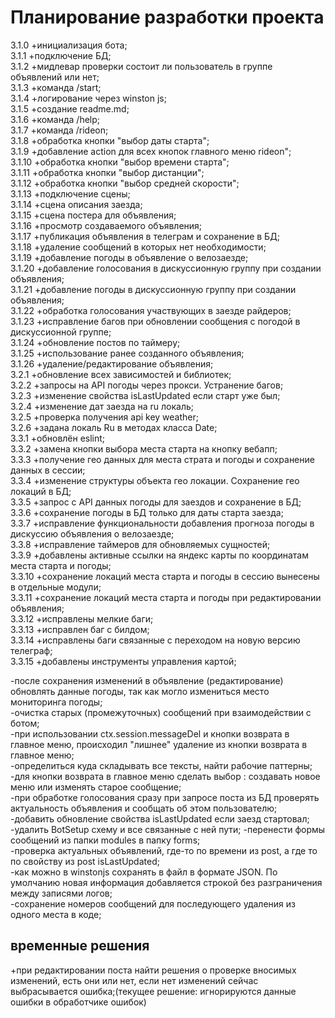 # Планирование разработки проекта

3.1.0 +инициализация бота;  
3.1.1 +подключение БД;  
3.1.2 +мидлевар проверки состоит ли пользователь в группе объявлений или нет;  
3.1.3 +команда /start;  
3.1.4 +логирование через winston js;  
3.1.5 +создание readme.md;  
3.1.6 +команда /help;  
3.1.7 +команда /rideon;  
3.1.8 +обработка кнопки "выбор даты старта";  
3.1.9 +добавление action для всех кнопок главного меню rideon";  
3.1.10 +обработка кнопки "выбор времени старта";  
3.1.11 +обработка кнопки "выбор дистанции";  
3.1.12 +обработка кнопки "выбор средней скорости";  
3.1.13 +подключение сцены;  
3.1.14 +сцена описания заезда;  
3.1.15 +сцена постера для объявления;  
3.1.16 +просмотр создаваемого объявления;  
3.1.17 +публикация объявления в телеграм и сохранение в БД;  
3.1.18 +удаление сообщений в которых нет необходимости;  
3.1.19 +добавление погоды в объявление о велозаезде;  
3.1.20 +добавление голосования в дискуссионную группу при создании объявления;  
3.1.21 +добавление погоды в дискуссионную группу при создании объявления;  
3.1.22 +обработка голосования участвующих в заезде райдеров;  
3.1.23 +исправление багов при обновлении сообщения с погодой в дискуссионной группе;  
3.1.24 +обновление постов по таймеру;  
3.1.25 +использование ранее созданного объявления;  
3.1.26 +удаление/редактирование объявления;  
3.2.1 +обновление всех зависимостей и библиотек;    
3.2.2 +запросы на API погоды через прокси. Устранение багов;  
3.2.3 +изменение свойства isLastUpdated если старт уже был;  
3.2.4 +изменение дат заезда на ru локаль;  
3.2.5 +проверка получения api key weather;  
3.2.6 +задана локаль Ru в методах класса Date;  
3.3.1 +обновлён eslint;  
3.3.2 +замена кнопки выбора места старта на кнопку вебапп;  
3.3.3 +получение гео данных для места страта и погоды и сохранение данных в сессии;  
3.3.4 +изменение структуры объекта гео локации. Сохранение гео локаций в БД;  
3.3.5 +запрос с API данных погоды для заездов и сохранение в БД;  
3.3.6 +сохранение погоды в БД только для даты старта заезда;  
3.3.7 +исправление функциональности добавления прогноза погоды в дискуссию объявления о велозаезде;  
3.3.8 +исправление таймеров для обновляемых сущностей;  
3.3.9 +добавлены активные ссылки на яндекс карты по координатам места старта и погоды;  
3.3.10 +сохранение локаций места старта и погоды в сессию вынесены в отдельные модули;  
3.3.11 +сохранение локаций места старта и погоды при редактировании объявления;  
3.3.12 +исправлены мелкие баги;  
3.3.13 +исправлен баг с билдом;  
3.3.14 +исправлены баги связанные с переходом на новую версию телеграф;  
3.3.15 +добавлены инструменты управления картой;  

-после сохранения изменений в объявление (редактирование) обновлять данные погоды, так как могло измениться место мониторинга погоды;  
-очистка старых (промежуточных) сообщений при взаимодействии с ботом;  
-при использовании ctx.session.messageDel и кнопки возврата в главное меню, происходил "лишнее"
удаление из кнопки возврата в главное меню;  
-определиться куда складывать все тексты, найти рабочие паттерны;  
-для кнопки возврата в главное меню сделать выбор : создавать новое меню или изменять старое
сообщение;  
-при обработке голосования сразу при запросе поста из БД проверять актуальность объявления и
сообщать об этом пользователю;  
-добавить обновление свойства isLastUpdated если заезд стартовал;  
-удалить BotSetup схему и все связанные с ней пути; -перенести формы сообщений из папки modules
в папку forms;  
-проверка актуальных объявлений, где-то по времени из post, а где то по свойству из post
isLastUpdated;  
 -как можно в winstonjs сохранять в файл в формате JSON. По умолчанию новая информация добавляется
строкой без разграничения между записями логов;  
-сохранение номеров сообщений для последующего удаления из одного места в коде;

## временные решения

+при редактировании поста найти решения о проверке вносимых изменений, есть они или нет, если
нет изменений сейчас выбрасывается ошибка;(текущее решение: игнорируются данные ошибки в
обработчике ошибок)
